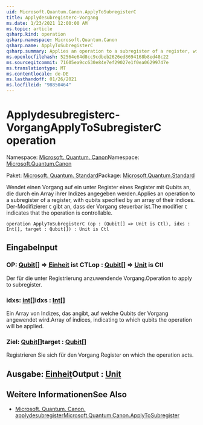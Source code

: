 ```yaml
---
uid: Microsoft.Quantum.Canon.ApplyToSubregisterC
title: Applydesubregisterc-Vorgang
ms.date: 1/23/2021 12:00:00 AM
ms.topic: article
qsharp.kind: operation
qsharp.namespace: Microsoft.Quantum.Canon
qsharp.name: ApplyToSubregisterC
qsharp.summary: Applies an operation to a subregister of a register, with qubits specified by an array of their indices. The modifier `C` indicates that the operation is controllable.
ms.openlocfilehash: 52564e64d8cc9cdbeb2626ed8694168b8ed48c22
ms.sourcegitcommit: 71605ea9cc630e84e7ef29027e1f0ea06299747e
ms.translationtype: MT
ms.contentlocale: de-DE
ms.lasthandoff: 01/26/2021
ms.locfileid: "98850464"
---
```

# <a name="applytosubregisterc-operation"></a><span data-ttu-id="871e3-102">Applydesubregisterc-Vorgang</span><span class="sxs-lookup"><span data-stu-id="871e3-102">ApplyToSubregisterC operation</span></span>

<span data-ttu-id="871e3-103">Namespace: [Microsoft. Quantum. Canon](xref:Microsoft.Quantum.Canon)</span><span class="sxs-lookup"><span data-stu-id="871e3-103">Namespace: [Microsoft.Quantum.Canon](xref:Microsoft.Quantum.Canon)</span></span>

<span data-ttu-id="871e3-104">Paket: [Microsoft. Quantum. Standard](https://nuget.org/packages/Microsoft.Quantum.Standard)</span><span class="sxs-lookup"><span data-stu-id="871e3-104">Package: [Microsoft.Quantum.Standard](https://nuget.org/packages/Microsoft.Quantum.Standard)</span></span>


<span data-ttu-id="871e3-105">Wendet einen Vorgang auf ein unter Register eines Register mit Qubits an, die durch ein Array ihrer Indizes angegeben werden.</span><span class="sxs-lookup"><span data-stu-id="871e3-105">Applies an operation to a subregister of a register, with qubits specified by an array of their indices.</span></span>
<span data-ttu-id="871e3-106">Der-Modifizierer `C` gibt an, dass der Vorgang steuerbar ist.</span><span class="sxs-lookup"><span data-stu-id="871e3-106">The modifier `C` indicates that the operation is controllable.</span></span>

```qsharp
operation ApplyToSubregisterC (op : (Qubit[] => Unit is Ctl), idxs : Int[], target : Qubit[]) : Unit is Ctl
```


## <a name="input"></a><span data-ttu-id="871e3-107">Eingabe</span><span class="sxs-lookup"><span data-stu-id="871e3-107">Input</span></span>

### <a name="op--qubit--unit--is-ctl"></a><span data-ttu-id="871e3-108">OP: [Qubit](xref:microsoft.quantum.lang-ref.qubit)[] => [Einheit](xref:microsoft.quantum.lang-ref.unit)  ist CTL</span><span class="sxs-lookup"><span data-stu-id="871e3-108">op : [Qubit](xref:microsoft.quantum.lang-ref.qubit)[] => [Unit](xref:microsoft.quantum.lang-ref.unit)  is Ctl</span></span>

<span data-ttu-id="871e3-109">Der für die unter Registrierung anzuwendende Vorgang.</span><span class="sxs-lookup"><span data-stu-id="871e3-109">Operation to apply to subregister.</span></span>


### <a name="idxs--int"></a><span data-ttu-id="871e3-110">idxs: [int](xref:microsoft.quantum.lang-ref.int)[]</span><span class="sxs-lookup"><span data-stu-id="871e3-110">idxs : [Int](xref:microsoft.quantum.lang-ref.int)[]</span></span>

<span data-ttu-id="871e3-111">Ein Array von Indizes, das angibt, auf welche Qubits der Vorgang angewendet wird.</span><span class="sxs-lookup"><span data-stu-id="871e3-111">Array of indices, indicating to which qubits the operation will be applied.</span></span>


### <a name="target--qubit"></a><span data-ttu-id="871e3-112">Ziel: [Qubit](xref:microsoft.quantum.lang-ref.qubit)[]</span><span class="sxs-lookup"><span data-stu-id="871e3-112">target : [Qubit](xref:microsoft.quantum.lang-ref.qubit)[]</span></span>

<span data-ttu-id="871e3-113">Registrieren Sie sich für den Vorgang.</span><span class="sxs-lookup"><span data-stu-id="871e3-113">Register on which the operation acts.</span></span>



## <a name="output--unit"></a><span data-ttu-id="871e3-114">Ausgabe: [Einheit](xref:microsoft.quantum.lang-ref.unit)</span><span class="sxs-lookup"><span data-stu-id="871e3-114">Output : [Unit](xref:microsoft.quantum.lang-ref.unit)</span></span>



## <a name="see-also"></a><span data-ttu-id="871e3-115">Weitere Informationen</span><span class="sxs-lookup"><span data-stu-id="871e3-115">See Also</span></span>

- [<span data-ttu-id="871e3-116">Microsoft. Quantum. Canon. applydesubregister</span><span class="sxs-lookup"><span data-stu-id="871e3-116">Microsoft.Quantum.Canon.ApplyToSubregister</span></span>](xref:Microsoft.Quantum.Canon.ApplyToSubregister)